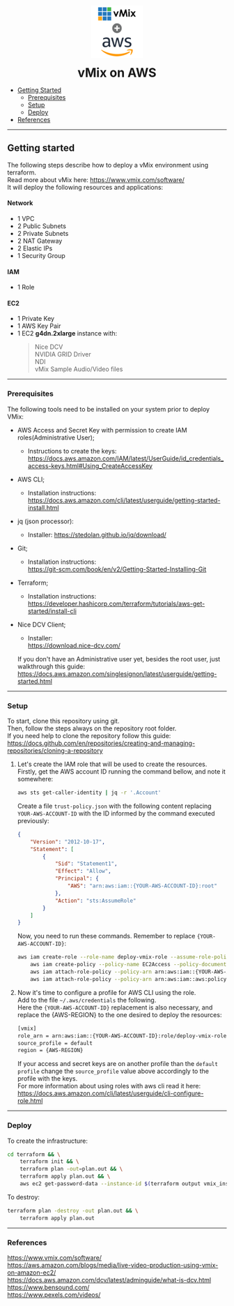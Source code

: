 <p align="center" style="">
<img src="vmix-aws.png" width="120" alt="vmix-aws"/>
</p>
<h1 style="margin: 0;padding: 0;text-align: center">vMix on AWS</h1>

- [Getting Started](#getting-started)
    - [Prerequisites](#prerequisites)
    - [Setup](#setup)
    - [Deploy](#deploy)
- [References](#references)
---
## Getting started

The following steps describe how to deploy a vMix environment using terraform.  
Read more about vMix here: https://www.vmix.com/software/  
It will deploy the following resources and applications:  

#### Network
- 1 VPC  
- 2 Public Subnets  
- 2 Private Subnets  
- 2 NAT Gateway  
- 2 Elastic IPs
- 1 Security Group
#### IAM
- 1 Role
#### EC2
- 1 Private Key  
- 1 AWS Key Pair
- 1 EC2 **g4dn.2xlarge** instance  with:  
  > Nice DCV  
  > NVIDIA GRID Driver  
  > NDI  
  > vMix
  > Sample Audio/Video files

---
### Prerequisites

The following tools need to be installed on your system prior to deploy VMix:
- AWS Access and Secret Key with permission to create IAM roles(Administrative User);  
    - Instructions to create the keys:  
    https://docs.aws.amazon.com/IAM/latest/UserGuide/id_credentials_access-keys.html#Using_CreateAccessKey  
- AWS CLI;
    - Installation instructions:  
    https://docs.aws.amazon.com/cli/latest/userguide/getting-started-install.html  
- jq (json processor):   
    - Installer: https://stedolan.github.io/jq/download/  
- Git;  
    - Installation instructions:  
    https://git-scm.com/book/en/v2/Getting-Started-Installing-Git  
- Terraform;
    - Installation instructions: 
    https://developer.hashicorp.com/terraform/tutorials/aws-get-started/install-cli
- Nice DCV Client;
    - Installer:  
    https://download.nice-dcv.com/  

    If you don't have an Administrative user yet, besides the root user, just walkthrough this guide:  
    https://docs.aws.amazon.com/singlesignon/latest/userguide/getting-started.html  

---
### Setup

To start, clone this repository using git.  
Then, follow the steps always on the repository root folder.  
If you need help to clone the repository follow this guide:  
https://docs.github.com/en/repositories/creating-and-managing-repositories/cloning-a-repository  


1. Let's create the IAM role that will be used to create the resources.  
    Firstly, get the AWS account ID running the command bellow, and note it somewhere:
    ```bash
    aws sts get-caller-identity | jq -r '.Account'
    ```  

    Create a file ``trust-policy.json`` with the following content replacing ``YOUR-AWS-ACCOUNT-ID`` with the ID informed by the command executed previously:  
    ```json
    {
        "Version": "2012-10-17",
        "Statement": [
            {
                "Sid": "Statement1",
                "Effect": "Allow",
                "Principal": {
                    "AWS": "arn:aws:iam::{YOUR-AWS-ACCOUNT-ID}:root"
                },
                "Action": "sts:AssumeRole"
            }
        ]
    }
    ```

    Now, you need to run these commands. Remember to replace ``{YOUR-AWS-ACCOUNT-ID}``:  
    ```bash
    aws iam create-role --role-name deploy-vmix-role --assume-role-policy-document file://trust-policy.json && \
        aws iam create-policy --policy-name EC2Access --policy-document file://policies.json && \
        aws iam attach-role-policy --policy-arn arn:aws:iam::{YOUR-AWS-ACCOUNT-ID}:policy/EC2Access --role-name deploy-vmix-role && \
        aws iam attach-role-policy --policy-arn arn:aws:iam::aws:policy/AmazonVPCFullAccess --role-name deploy-vmix-role
    ```

2. Now it's time to configure a profile for AWS CLI using the role.  
    Add to the file ``~/.aws/credentials`` the following.  
    Here the ``{YOUR-AWS-ACCOUNT-ID}`` replacement is also necessary, and replace the {AWS-REGION} to the one desired to deploy the resources:  
    ```bash
    [vmix]
    role_arn = arn:aws:iam::{YOUR-AWS-ACCOUNT-ID}:role/deploy-vmix-role
    source_profile = default
    region = {AWS-REGION}
    ```

    If your access and secret keys are on another profile than the ``default profile`` change the ``source_profile`` value above accordingly to the profile with the keys.  
    For more information about using roles with aws cli read it here:  https://docs.aws.amazon.com/cli/latest/userguide/cli-configure-role.html

___
### Deploy

To create the infrastructure:  
```bash
cd terraform && \
	terraform init && \
	terraform plan -out=plan.out && \
	terraform apply plan.out && \
	aws ec2 get-password-data --instance-id $(terraform output vmix_instance_id | sed 's/"//g') --priv-launch-key ./vmix.pem --profile vmix --region us-west-1 | jq -r '.PasswordData'
```

To destroy:  
```bash
terraform plan -destroy -out plan.out && \
    terraform apply plan.out
```

---
### References ###
https://www.vmix.com/software/  
https://aws.amazon.com/blogs/media/live-video-production-using-vmix-on-amazon-ec2/  
https://docs.aws.amazon.com/dcv/latest/adminguide/what-is-dcv.html  
https://www.bensound.com/  
https://www.pexels.com/videos/ 




